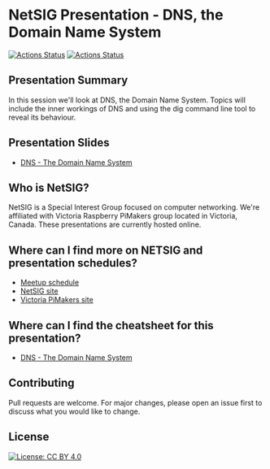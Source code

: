 # NetSIG Presentation - DNS, the Domain Name System

[![Actions Status](https://github.com/netserf/netsig-presentation-dns/workflows/Markdown%20Lint/badge.svg)](https://github.com/netserf/netsig-presentation-dns/actions)
[![Actions Status](https://github.com/netserf/netsig-presentation-dns/workflows/Markdown%20Links/badge.svg)](https://github.com/netserf/netsig-presentation-dns/actions)

## Presentation Summary

In this session we'll look at DNS, the Domain Name System. Topics will include
the inner workings of DNS and using the dig command line tool to reveal its
behaviour.

## Presentation Slides

* [DNS - The Domain Name System](netsig-presentation-dns.pdf)

## Who is NetSIG?

NetSIG is a Special Interest Group focused on computer networking. We're
affiliated with Victoria Raspberry PiMakers group located in Victoria, Canada.
These presentations are currently hosted online.

## Where can I find more on NETSIG and presentation schedules?

* [Meetup schedule](https://www.meetup.com/Victoria-Raspberry-PiMakers-And-Others/events)
* [NetSIG site](https://vicpimakers.ca/netsig/)
* [Victoria PiMakers site](https://vicpimakers.ca/)

## Where can I find the cheatsheet for this presentation?

* [DNS - The Domain Name System](dns-cheat-sheet.txt)

## Contributing

Pull requests are welcome. For major changes, please open an issue first to
discuss what you would like to change.

## License

[![License: CC BY 4.0](https://img.shields.io/badge/License-CC_BY_4.0-lightgrey.svg)](https://creativecommons.org/licenses/by/4.0/)
